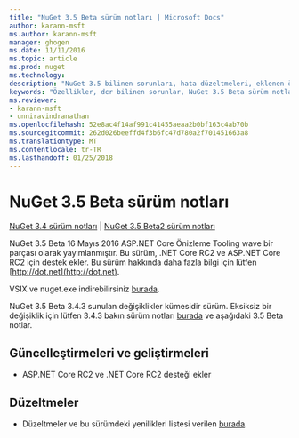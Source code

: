 ```yaml
---
title: "NuGet 3.5 Beta sürüm notları | Microsoft Docs"
author: karann-msft
ms.author: karann-msft
manager: ghogen
ms.date: 11/11/2016
ms.topic: article
ms.prod: nuget
ms.technology: 
description: "NuGet 3.5 bilinen sorunları, hata düzeltmeleri, eklenen özellikleri ve dcr dahil olmak üzere Beta için sürüm notları."
keywords: "Özellikler, dcr bilinen sorunlar, NuGet 3.5 Beta sürüm notları, hata düzeltmeleri eklendi"
ms.reviewer:
- karann-msft
- unniravindranathan
ms.openlocfilehash: 52e8ac4f14af991c41455aeaa2b0bf163c4ab70b
ms.sourcegitcommit: 262d026beeffd4f3b6fc47d780a2f701451663a8
ms.translationtype: MT
ms.contentlocale: tr-TR
ms.lasthandoff: 01/25/2018
---
```

# <a name="nuget-35-beta-release-notes"></a>NuGet 3.5 Beta sürüm notları

[NuGet 3.4 sürüm notları](../release-notes/nuget-3.4.md) | [NuGet 3.5 Beta2 sürüm notları](../release-notes/nuget-3.5-Beta2.md)

NuGet 3.5 Beta 16 Mayıs 2016 ASP.NET Core Önizleme Tooling wave bir parçası olarak yayımlanmıştır. Bu sürüm, .NET Core RC2 ve ASP.NET Core RC2 için destek ekler. Bu sürüm hakkında daha fazla bilgi için lütfen [http://dot.net](http://dot.net).

VSIX ve nuget.exe indirebilirsiniz [burada](https://dist.nuget.org/index.html).

NuGet 3.5 Beta 3.4.3 sunulan değişiklikler kümesidir sürüm. Eksiksiz bir değişiklik için lütfen 3.4.3 bakın sürüm notları [burada](https://github.com/NuGet/Home/issues?q=is%3Aissue+milestone%3A3.4.3+is%3Aclosed) ve aşağıdaki 3.5 Beta notlar.

## <a name="updates-and-improvements"></a>Güncelleştirmeleri ve geliştirmeleri

* ASP.NET Core RC2 ve .NET Core RC2 desteği ekler

## <a name="fixes"></a>Düzeltmeler

* Düzeltmeler ve bu sürümdeki yenilikleri listesi verilen [burada](https://github.com/NuGet/Home/issues?q=is%3Aissue+milestone%3A%223.5+Beta%22+is%3Aclosed).